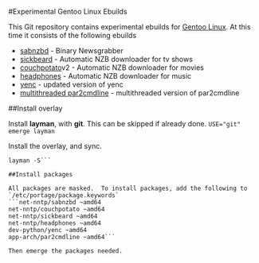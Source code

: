 #Experimental Gentoo Linux Ebuilds

This Git repository contains experimental ebuilds for [Gentoo Linux](http://www.gentoo.org/). At this time it consists of the following ebuilds

- [sabnzbd](http://sabnzbd.org/) - Binary Newsgrabber
- [sickbeard](http://sickbeard.com/) - Automatic NZB downloader for tv shows
- [couchpotato](http://couchpota.to/)v2 - Automatic NZB downloader for movies
- [headphones](http://headphones.codeshy.com/forum/) - Automatic NZB downloader for music
- [yenc](http://www.golug.it/yenc.html) - updated version of yenc
- [multithreaded par2cmdline](http://chuchusoft.com/par2_tbb/index.html) - multithreaded version of par2cmdline

##Install overlay

Install **layman**, with **git**. This can be skipped if already done.
```USE="git"  emerge layman```

Install the overlay, and sync.
```layman -o https://raw.github.com/sleepnmojo/mojo-overlay/master/overlay.xml -a mojo
layman -S```

##Install packages

All packages are masked.  To install packages, add the following to `/etc/portage/package.keywords`
```net-nntp/sabnzbd ~amd64
net-nntp/couchpotato ~amd64
net-nntp/sickbeard ~amd64
net-nntp/headphones ~amd64
dev-python/yenc ~amd64
app-arch/par2cmdline ~amd64```

Then emerge the packages needed.
